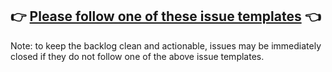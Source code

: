## 👉 [Please follow one of these issue templates](https://github.com/AthennaIO/Test/issues/new/choose) 👈

<!-- Love Athenna? Please consider supporting our collective: 👉  https://opencollective.com/athenna/donate -->

Note: to keep the backlog clean and actionable, issues may be immediately closed if they do not follow one of the above issue templates.
